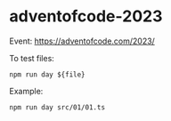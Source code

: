 # adventofcode-2023

Event: https://adventofcode.com/2023/

To test files:

`npm run day ${file}`

Example: 

`npm run day src/01/01.ts`